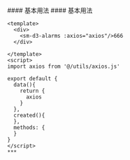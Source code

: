 
<cn>
#### 基本用法
</cn>

<us>
#### 基本用法
</us>

```tpl
<template>
  <div>
    <sm-d3-alarms :axios="axios"/>666
  </div>

</template>
<script>
import axios from '@/utils/axios.js'

export default {
  data(){
    return {
      axios
    }
  },
  created(){
  },
  methods: {
  }
}
</script>
***
